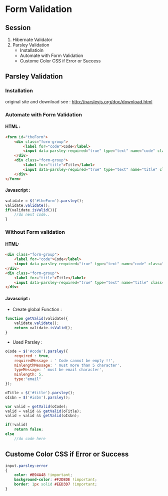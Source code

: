 # Form Validation
## Session
1. Hibernate Validator
2. Parsley Validation
	* Installatioin 
	* Automate with Form Validation
	* Custome Color CSS if Error or Success

## Parsley Validation 
### Installation
original site and download see : http://parsleyjs.org/doc/download.html
	
### Automate with Form Validation
#### HTML :
```html
<form id="theForm">
	<div class="form-group">
		<label for="code">Code</label>
		<input data-parsley-required="true" type="text" name="code" class="form-control" id="code" placeholder="Code">
	</div>
	<div class="form-group">
		<label for="title">Title</label>
		<input data-parsley-required="true" type="text" name="title" class="form-control datavalid" id="title" placeholder="Title">
	</div>
</form>
```

#### Javascript : 
```javascript
validate = $('#theForm').parsley();
validate.validate();
if(validate.isValid()){
	//do next code..
}
```
	
### Without Form validation
#### HTML: 
```html
<div class="form-group">
	<label for="code">Code</label>
	<input data-parsley-required="true" type="text" name="code" class="form-control" id="code" placeholder="Code">
</div>
<div class="form-group">
	<label for="title">Title</label>
	<input data-parsley-required="true" type="text" name="title" class="form-control datavalid" id="title" placeholder="Title">
</div>	
```

#### Javascript : 
* Create global Function :
```javascript
function getValid(validate){
	validate.validate();	
	return validate.isValid();
}
```
		
* Used Parsley :
```javascript
oCode = $('#code').parsley({
	required : true,
	requiredMessage : ' Code cannot be empty !!',
	minlengthMessage: ' must more than 5 character',
	typeMessage: ' must be email character',
	minlength: 5,
	type:"email"
});

oTitle = $('#title').parsley();
oIsbn = $('#isbn').parsley();

var valid = getValid(oCode);
valid = valid && getValid(oTitle);
valid = valid && getValid(oIsbn);

if(!valid)
	return false;
else
	//do code here 
```

## Custome Color CSS if Error or Success
```css
input.parsley-error
{
	color: #B94A48 !important;
	background-color: #F2DEDE !important;
	border: 1px solid #EED3D7 !important;
}
 ```
